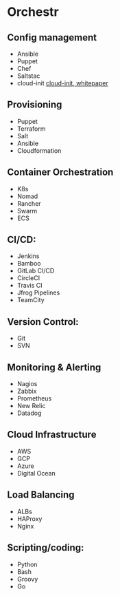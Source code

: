 # Orchestr

## Config management
- Ansible
- Puppet
- Chef
- Saltstac
- cloud-init
[cloud-init, whitepaper](https://pages.ubuntu.com/rs/066-EOV-335/images/CloudInit_Whitepaper.pdf?utm_source=marketo&utm_medium=landingpage&utm_campaign=CY19_DC_Server_Whitepaper_CloudInit)

## Provisioning
- Puppet
- Terraform
- Salt
- Ansible
- Cloudformation

## Container Orchestration
- K8s
- Nomad
- Rancher
- Swarm
- ECS

## CI/CD: 
- Jenkins
- Bamboo
- GitLab CI/CD
- CircleCI
- Travis CI
- Jfrog Pipelines
- TeamCity

## Version Control: 
- Git
- SVN

## Monitoring & Alerting
- Nagios
- Zabbix
- Prometheus
- New Relic
- Datadog

## Cloud Infrastructure
- AWS
- GCP
- Azure
- Digital Ocean

## Load Balancing
- ALBs
- HAProxy
- Nginx

## Scripting/coding: 
- Python
- Bash
- Groovy
- Go
